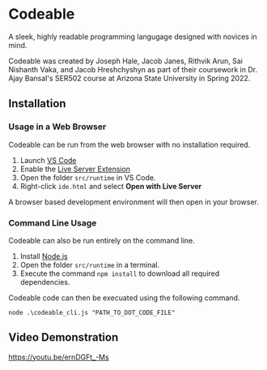 # Codeable
A sleek, highly readable programming langugage designed with novices in mind.

Codeable was created by Joseph Hale, Jacob Janes, Rithvik Arun, 
Sai Nishanth Vaka, and Jacob Hreshchyshyn as part of their coursework in Dr. Ajay Bansal's SER502 course at Arizona State University in Spring 2022.

## Installation

### Usage in a Web Browser
Codeable can be run from the web browser with no installation required. 

1. Launch [VS Code](https://code.visualstudio.com/)
2. Enable the [Live Server Extension](https://marketplace.visualstudio.com/items?itemName=ritwickdey.LiveServer)
3. Open the folder `src/runtime` in VS Code.
4. Right-click `ide.html` and select **Open with Live Server**

A browser based development environment will then open in your browser.

### Command Line Usage
Codeable can also be run entirely on the command line.

1. Install [Node.js](https://nodejs.org/en/)
2. Open the folder `src/runtime` in a terminal.
3. Execute the command `npm install` to download all required dependencies.

Codeable code can then be execuated using the following command.
```
node .\codeable_cli.js "PATH_TO_DOT_CODE_FILE" 
```

## Video Demonstration
https://youtu.be/ernDGFt_-Ms
